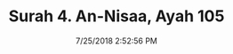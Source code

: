 ---
title       : "Surah 4. An-Nisaa, Ayah 105"
date        : 7/25/2018 2:52:56 PM
draft       : false
type        : "quran"
layout      : "compare"
BookCode    : "CMP"
SurahNumber : "4"
AyahNumber  : "105"
TotalAyah   : "176"
---
